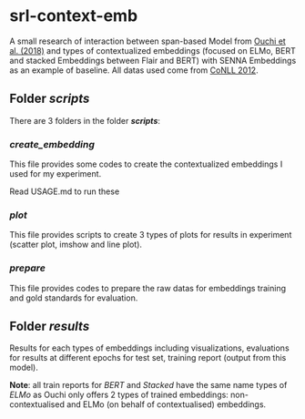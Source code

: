 # srl-context-emb

A small research of interaction between span-based Model from [Ouchi et al. (2018)](https://github.com/hiroki13/span-based-srl) and types of contextualized embeddings (focused on ELMo, BERT and stacked Embeddings between Flair and BERT) with SENNA Embeddings as an example of baseline. All datas used come from [CoNLL 2012](http://conll.cemantix.org/2012/task-description.html).

## Folder *scripts*
There are 3 folders in the folder ***scripts***:

### *create_embedding*
This file provides some codes to create the contextualized embeddings I used for my experiment.

Read USAGE.md to run these

### *plot*
This file provides scripts to create 3 types of plots for results in experiment (scatter plot, imshow and line plot).

### *prepare*
This file provides codes to prepare the raw datas for embeddings training and gold standards for evaluation.

## Folder *results*
Results for each types of embeddings including visualizations, evaluations for results at different epochs for test set, training report (output from this model).

**Note**: all train reports for *BERT* and *Stacked* have the same name types of *ELMo* as Ouchi only offers 2 types of trained embeddings: non-contextualised and ELMo (on behalf of contextualised) embeddings.
